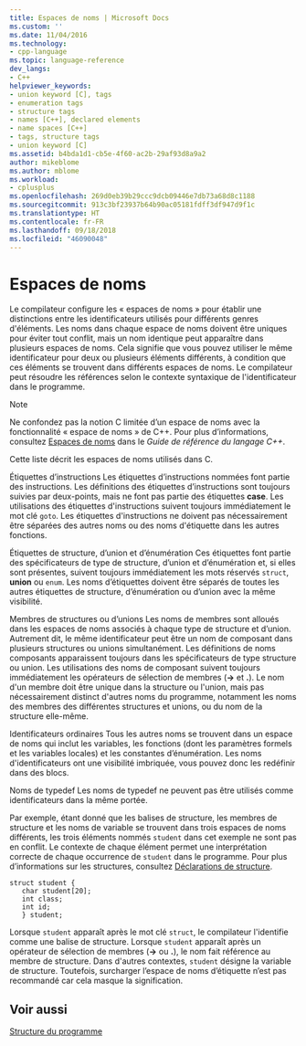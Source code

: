```yaml
---
title: Espaces de noms | Microsoft Docs
ms.custom: ''
ms.date: 11/04/2016
ms.technology:
- cpp-language
ms.topic: language-reference
dev_langs:
- C++
helpviewer_keywords:
- union keyword [C], tags
- enumeration tags
- structure tags
- names [C++], declared elements
- name spaces [C++]
- tags, structure tags
- union keyword [C]
ms.assetid: b4bda1d1-cb5e-4f60-ac2b-29af93d8a9a2
author: mikeblome
ms.author: mblome
ms.workload:
- cplusplus
ms.openlocfilehash: 269d0eb39b29ccc9dcb09446e7db73a68d8c1188
ms.sourcegitcommit: 913c3bf23937b64b90ac05181fdff3df947d9f1c
ms.translationtype: HT
ms.contentlocale: fr-FR
ms.lasthandoff: 09/18/2018
ms.locfileid: "46090048"
---
```

# <a name="name-spaces"></a>Espaces de noms

Le compilateur configure les « espaces de noms » pour établir une distinctions entre les identificateurs utilisés pour différents genres d'éléments. Les noms dans chaque espace de noms doivent être uniques pour éviter tout conflit, mais un nom identique peut apparaître dans plusieurs espaces de noms. Cela signifie que vous pouvez utiliser le même identificateur pour deux ou plusieurs éléments différents, à condition que ces éléments se trouvent dans différents espaces de noms. Le compilateur peut résoudre les références selon le contexte syntaxique de l'identificateur dans le programme.

> [!NOTE]
>  Ne confondez pas la notion C limitée d’un espace de noms avec la fonctionnalité « espace de noms » de C++. Pour plus d’informations, consultez [Espaces de noms](../cpp/namespaces-cpp.md) dans le *Guide de référence du langage C++*.

Cette liste décrit les espaces de noms utilisés dans C.

Étiquettes d’instructions Les étiquettes d’instructions nommées font partie des instructions. Les définitions des étiquettes d’instructions sont toujours suivies par deux-points, mais ne font pas partie des étiquettes **case**. Les utilisations des étiquettes d'instructions suivent toujours immédiatement le mot clé `goto`. Les étiquettes d'instructions ne doivent pas nécessairement être séparées des autres noms ou des noms d'étiquette dans les autres fonctions.

Étiquettes de structure, d’union et d’énumération Ces étiquettes font partie des spécificateurs de type de structure, d’union et d’énumération et, si elles sont présentes, suivent toujours immédiatement les mots réservés `struct`, **union** ou `enum`. Les noms d’étiquettes doivent être séparés de toutes les autres étiquettes de structure, d’énumération ou d’union avec la même visibilité.

Membres de structures ou d’unions Les noms de membres sont alloués dans les espaces de noms associés à chaque type de structure et d’union. Autrement dit, le même identificateur peut être un nom de composant dans plusieurs structures ou unions simultanément. Les définitions de noms composants apparaissent toujours dans les spécificateurs de type structure ou union. Les utilisations des noms de composant suivent toujours immédiatement les opérateurs de sélection de membres (**->** et **.**). Le nom d'un membre doit être unique dans la structure ou l'union, mais pas nécessairement distinct d'autres noms du programme, notamment les noms des membres des différentes structures et unions, ou du nom de la structure elle-même.

Identificateurs ordinaires Tous les autres noms se trouvent dans un espace de noms qui inclut les variables, les fonctions (dont les paramètres formels et les variables locales) et les constantes d’énumération. Les noms d'identificateurs ont une visibilité imbriquée, vous pouvez donc les redéfinir dans des blocs.

Noms de typedef Les noms de typedef ne peuvent pas être utilisés comme identificateurs dans la même portée.

Par exemple, étant donné que les balises de structure, les membres de structure et les noms de variable se trouvent dans trois espaces de noms différents, les trois éléments nommés `student` dans cet exemple ne sont pas en conflit. Le contexte de chaque élément permet une interprétation correcte de chaque occurrence de `student` dans le programme. Pour plus d’informations sur les structures, consultez [Déclarations de structure](../c-language/structure-declarations.md).

```
struct student {
   char student[20];
   int class;
   int id;
   } student;
```

Lorsque `student` apparaît après le mot clé `struct`, le compilateur l'identifie comme une balise de structure. Lorsque `student` apparaît après un opérateur de sélection de membres (**->** ou **.**), le nom fait référence au membre de structure. Dans d'autres contextes, `student` désigne la variable de structure. Toutefois, surcharger l’espace de noms d’étiquette n’est pas recommandé car cela masque la signification.

## <a name="see-also"></a>Voir aussi

[Structure du programme](../c-language/program-structure.md)